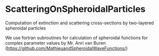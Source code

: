 # ScatteringOnSpheroidalParticles
Computation of extinction and scattering cross-sections by two-layered spheroidal particles

We use fortran subroutines for calculation of spheroidal functions for complex parameter values by Mr. Anri van Buren (https://github.com/MathieuandSpheroidalWaveFunctions/)
